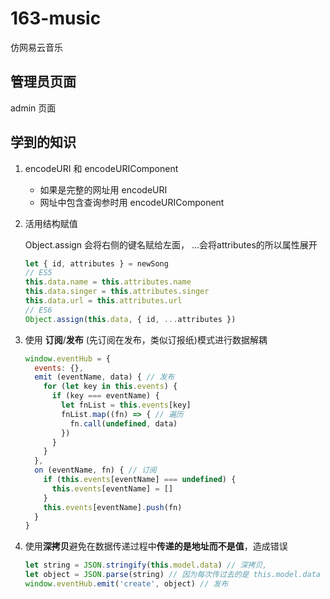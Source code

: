 # 163-music
仿网易云音乐
## 管理员页面
admin 页面

## 学到的知识
1. encodeURI 和 encodeURIComponent

    - 如果是完整的网址用 encodeURI
    - 网址中包含查询参时用 encodeURIComponent

2. 活用结构赋值

    Object.assign 会将右侧的键名赋给左面， ...会将attributes的所以属性展开

    ```javascript
    let { id, attributes } = newSong
    // ES5
    this.data.name = this.attributes.name
    this.data.singer = this.attributes.singer
    this.data.url = this.attributes.url
    // ES6
    Object.assign(this.data, { id, ...attributes })
    ```

3. 使用 **订阅**/**发布** (先订阅在发布，类似订报纸)模式进行数据解耦

   ```javascript
   window.eventHub = {
     events: {},
     emit (eventName, data) { // 发布
       for (let key in this.events) {
         if (key === eventName) {
           let fnList = this.events[key]
           fnList.map((fn) => { // 遍历
             fn.call(undefined, data)
           })
         }
       }
     },
     on (eventName, fn) { // 订阅
       if (this.events[eventName] === undefined) {
         this.events[eventName] = []
       }
       this.events[eventName].push(fn)
     }
   }
   ```

4. 使用**深拷贝**避免在数据传递过程中**传递的是地址而不是值**，造成错误

   ```javascript
   let string = JSON.stringify(this.model.data) // 深拷贝,
   let object = JSON.parse(string) // 因为每次传过去的是 this.model.data 的地址
   window.eventHub.emit('create', object) // 发布
   ```
